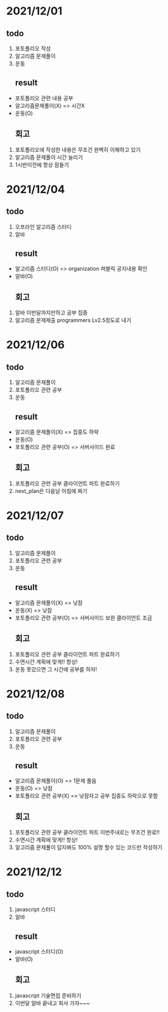 # 2021/12/01
## todo
1. 포토폴리오 작성
2. 알고리즘 문제풀이
3. 운동
    ## result
* 포토폴리오 관련 내용 공부
* 알고리즘문제풀이(X) => 시간X
* 운동(O)
    ## 회고
1. 포토폴리오에 작성한 내용은 무조건 완벽히 이해하고 있기
2. 알고리즘 문제풀이 시간 늘리기
3. 1시반이전에 항상 잠들기

# 2021/12/04
## todo
1. 오프라인 알고리즘 스터디
2. 알바
    ## result
* 알고리즘 스터디(O) => organization 퍼블릭 공지내용 확인
* 알바(O)
    ## 회고
1. 알바 이번달까지만하고 공부 집중
2. 알고리즘 문제제출 programmers Lv2.5정도로 내기

# 2021/12/06
## todo
1. 알고리즘 문제풀이
2. 포토폴리오 관련 공부
3. 운동
    ## result
* 알고리즘 문제풀이(X) =>  집중도 하락
* 운동(O)
* 포토폴리오 관련 공부(O) => 서버사이드 완료
    ## 회고
1. 포토폴리오 관련 공부 클라이언트 파트 완료하기
2. next_plan은 다음날 아침에 짜기

# 2021/12/07
## todo
1. 알고리즘 문제풀이
2. 포토폴리오 관련 공부
3. 운동
    ## result
* 알고리즘 문제풀이(X) =>  낮잠
* 운동(X) => 낮잠
* 포토폴리오 관련 공부(O) => 서버사이드 보완 클라이언트 조금
    ## 회고
1. 포토폴리오 관련 공부 클라이언트 파트 완료하기
2. 수면시간 계획에 맞게!! 항상!
3. 운동 못갔으면 그 시간에 공부를 하자!


# 2021/12/08
## todo
1. 알고리즘 문제풀이
2. 포토폴리오 관련 공부
3. 운동
    ## result
* 알고리즘 문제풀이(O) => 1문제 풀음
* 운동(O) => 낮잠
* 포토폴리오 관련 공부(X) => 낮잠자고 공부 집중도 하락으로 못함
    ## 회고
1. 포토폴리오 관련 공부 클라이언트 파트 이번주내로는 무조건 완료!!
2. 수면시간 계획에 맞게!! 항상!
3. 알고리즘 문제풀이 답지봐도 100% 설명 할수 있는 코드만 작성하기

# 2021/12/12
## todo
1. javascript 스터디
2. 알바
    ## result
* javascript 스터디(O)
* 알바(O)
    ## 회고
1. javascript 기술면접 준비하기
2. 이번달 알바 끝내고 회사 가자~~~